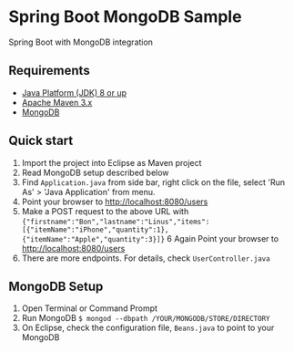 Spring Boot MongoDB Sample
==========================

Spring Boot with MongoDB integration

Requirements
------------
* [Java Platform (JDK) 8 or up](http://www.oracle.com/technetwork/java/javase/downloads/index.html)
* [Apache Maven 3.x](http://maven.apache.org/)
* [MongoDB](http://www.mongodb.org/)

Quick start
-----------
1. Import the project into Eclipse as Maven project
2. Read MongoDB setup described below
3. Find `Application.java` from side bar, right click on the file, select 'Run As' > 'Java Application' from menu.
4. Point your browser to [http://localhost:8080/users](http://localhost:8080/users)
5. Make a POST request to the above URL with `{"firstname":"Bon","lastname":"Linus","items":[{"itemName":"iPhone","quantity":1},{"itemName":"Apple","quantity":3}]}`
6  Again Point your browser to [http://localhost:8080/users](http://localhost:8080/users)
7. There are more endpoints. For details, check `UserController.java`

MongoDB Setup
--------------
1. Open Terminal or Command Prompt
2. Run MongoDB `$ mongod --dbpath /YOUR/MONGODB/STORE/DIRECTORY`
3. On Eclipse, check the configuration file, `Beans.java` to point to your MongoDB
